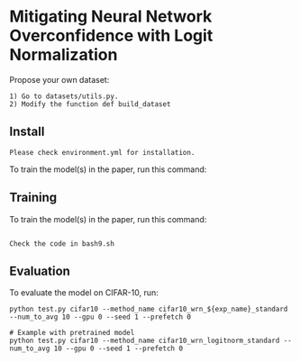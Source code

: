 
# Mitigating Neural Network Overconfidence with Logit Normalization

Propose your own dataset:
```
1) Go to datasets/utils.py.
2) Modify the function def build_dataset
```

## Install
```
Please check environment.yml for installation.
```

To train the model(s) in the paper, run this command:



## Training

To train the model(s) in the paper, run this command:

```train

Check the code in bash9.sh

```


## Evaluation

To evaluate the model on CIFAR-10, run:

```eval
python test.py cifar10 --method_name cifar10_wrn_${exp_name}_standard --num_to_avg 10 --gpu 0 --seed 1 --prefetch 0

# Example with pretrained model
python test.py cifar10 --method_name cifar10_wrn_logitnorm_standard --num_to_avg 10 --gpu 0 --seed 1 --prefetch 0

```



